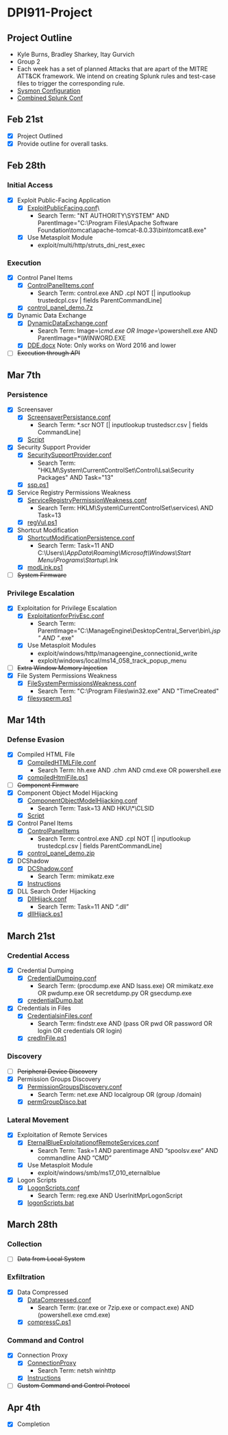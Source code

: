# DPI911-Project
## Project Outline

- Kyle Burns, Bradley Sharkey, Itay Gurvich
- Group 2
- Each week has a set of planned Attacks that are apart of the MITRE ATT&CK framework. We intend on creating Splunk rules and test-case files to trigger the corresponding rule.
- [Sysmon Configuration](sysmonconfig-export.xml)
- [Combined Splunk Conf](SplunkAlert_Confs/SplunkComplete.conf)
## Feb 21st
- [x] Project Outlined
- [x] Provide outline for overall tasks.

## Feb 28th
### Initial Access
- [x] Exploit Public-Facing Application
  - [x] [ExploitPublicFacing.conf](SplunkAlert_Confs/ExploitPublicFacing.conf)\
    - Search Term: "NT AUTHORITY\\SYSTEM" AND ParentImage="C:\\Program Files\\Apache Software Foundation\\tomcat\\apache-tomcat-8.0.33\\bin\\tomcat8.exe"
  - [x] Use Metasploit Module
    - exploit/multi/http/struts_dni_rest_exec

### Execution
- [x] Control Panel Items
  - [x] [ControlPanelItems.conf](SplunkAlert_Confs/ControlPanelItems.conf)
    - Search Term: control.exe AND .cpl NOT [| inputlookup trustedcpl.csv | fields ParentCommandLine]
  - [x] [control_panel_demo.7z](Scripts/control_panel_demo.7z)
- [x] Dynamic Data Exchange
  - [x] [DynamicDataExchange.conf](SplunkAlert_Confs/DynamicDataExchange.conf)
    - Search Term: Image=*\\cmd.exe OR Image=*\\powershell.exe AND ParentImage=*\\WINWORD.EXE
  - [x] [DDE.docx](Scripts/DDE.docx) Note: Only works on Word 2016 and lower
- [ ] ~~Execution through API~~

## Mar 7th
### Persistence
- [x] Screensaver
  - [x] [ScreensaverPersistance.conf](SplunkAlert_Confs/ScreensaverPersistance.conf)
    - Search Term: *.scr NOT [| inputlookup trustedscr.csv | fields CommandLine]
  - [x] [Script](https://github.com/redcanaryco/atomic-red-team/blob/master/atomics/T1180/T1180.md)
- [x] Security Support Provider
  - [x] [SecuritySupportProvider.conf](SplunkAlert_Confs/SecuritySupportProvider.conf)
    - Search Term: "HKLM\\System\\CurrentControlSet\\Control\\Lsa\\Security Packages" AND Task="13"
  - [x] [ssp.ps1](Scripts/ssp.ps1)
- [x] Service Registry Permissions Weakness
  - [x] [ServiceRegistryPermissionWeakness.conf](SplunkAlert_Confs/ServiceRegistryPermissionWeakness.conf)
    - Search Term: HKLM\\System\\CurrentControlSet\\services\\ AND Task=13
  - [x] [regVul.ps1](Scripts/regVuln.ps1)
- [x] Shortcut Modification
  - [x] [ShortcutModificationPersistence.conf](SplunkAlert_Confs/ShortcutModificationPersistence.conf)
    - Search Term: Task=11 AND C:\\Users\\*\\AppData\\Roaming\\Microsoft\\Windows\\Start Menu\\Programs\\Startup\\*.lnk
  - [x] [modLink.ps1](Scripts/modLink.ps1)
- [ ] ~~System Firmware~~
### Privilege Escalation
- [x] Exploitation for Privilege Escalation
  - [x] [ExploitationforPrivEsc.conf](SplunkAlert_Confs/ExploitationforPrivEsc.conf)
    - Search Term: ParentImage="C:\\ManageEngine\\DesktopCentral_Server\\bin\\*.jsp" AND "*.exe"
  - [x] Use Metasploit Modules 
    - exploit/windows/http/manageengine_connectionid_write
    - exploit/windows/local/ms14_058_track_popup_menu
- [ ] ~~Extra Window Memory Injection~~
- [x] File System Permissions Weakness
  - [x] [FileSystemPermissionsWeakness.conf](SplunkAlert_Confs/FileSystemPermissionsWeakness.conf)
    - Search Term: "C:\\Program Files\\win32.exe" AND "TimeCreated"
  - [x] [filesysperm.ps1](Scripts/filesysperm.ps1)

## Mar 14th
### Defense Evasion
- [x] Compiled HTML File
  - [x] [CompiledHTMLFile.conf](SplunkAlert_Confs/CompiledHTMLFile.conf)
    - Search Term: hh.exe AND .chm AND cmd.exe OR powershell.exe
  - [x] [compiledHtmlFile.ps1](Scripts/compiledHtmlFile.ps1)
- [ ] ~~Component Firmware~~
- [x] Component Object Model Hijacking
  - [x] [ComponentObjectModelHijacking.conf](SplunkAlert_Confs/ComponentObjectModelHijacking.conf)
    - Search Term: Task=13 AND HKU\\*\\CLSID
  - [x] [Script](https://github.com/redcanaryco/atomic-red-team/tree/6965fc15ef872281346d99d5eea952907167dec3/atomics/T1122)
- [x] Control Panel Items
  - [x] [ControlPanelItems](SplunkAlert_Confs/ControlPanelItems.conf)
    - Search Term: control.exe AND .cpl NOT [| inputlookup trustedcpl.csv | fields ParentCommandLine]
  - [x] [control_panel_demo.zip](Scripts/control_panel_demo.zip)
- [x] DCShadow
  - [x] [DCShadow.conf](SplunkAlert_Confs/DCShadow.conf)
    - Search Term: mimikatz.exe
  - [x] [Instructions](https://github.com/redcanaryco/atomic-red-team/tree/6965fc15ef872281346d99d5eea952907167dec3/atomics/T1207)
- [x] DLL Search Order Hijacking
  - [x] [DllHijack.conf](SplunkAlert_Confs/DllHijack.conf)
    - Search Term: Task=11 AND “.dll”
  - [x] [dllHijack.ps1](Scripts/dllHijack.ps1)

## March 21st
### Credential Access
- [x] Credential Dumping
  - [x] [CredentialDumping.conf](SplunkAlert_Confs/CredentialDumping.conf)
    - Search Term: (procdump.exe AND lsass.exe) OR mimikatz.exe OR pwdump.exe OR secretdump.py OR gsecdump.exe
  - [x] [credentialDump.bat](Scripts/credentialDump.bat)
- [x] Credentials in Files
  - [x] [CredentialsinFiles.conf](SplunkAlert_Confs/CredentialsinFiles.conf)
    - Search Term: findstr.exe AND (pass OR pwd OR password OR login OR credentials OR login)
  - [x] [credInFile.ps1](Scripts/credInFile.ps1)

### Discovery
- [ ] ~~Peripheral Device Discovery~~
- [x] Permission Groups Discovery
  - [x] [PermissionGroupsDiscovery.conf](SplunkAlert_Confs/PermissionGroupsDiscovery.conf)
    - Search Term: net.exe AND localgroup OR (group /domain)
  - [x] [permGroupDisco.bat](Scripts/permGroupDisco.bat)
### Lateral Movement
- [x] Exploitation of Remote Services
  - [x] [EternalBlueExploitationofRemoteServices.conf](SplunkAlert_Confs/EternalBlueExploitationofRemoteServices.conf)
    - Search Term: Task=1 AND parentimage AND “spoolsv.exe” AND commandline AND “CMD”
  - [x] Use Metasploit Module
    - exploit/windows/smb/ms17_010_eternalblue
- [x] Logon Scripts
  - [x] [LogonScripts.conf](SplunkAlert_Confs/LogonScripts.conf)
    - Search Term: reg.exe AND UserInitMprLogonScript
  - [x] [logonScripts.bat](Scripts/logonScripts.bat)

## March 28th
### Collection
- [ ] ~~Data from Local System~~
### Exfiltration
- [x] Data Compressed
  - [x] [DataCompressed.conf](SplunkAlert_Confs/DataCompressed.conf)
    - Search Term: (rar.exe or 7zip.exe or compact.exe) AND (powershell.exe cmd.exe)
  - [x] [compressC.ps1](Scripts/compressC.ps1)
### Command and Control
- [x] Connection Proxy
  - [x] [ConnectionProxy](SplunkAlert_Confs/ConnectionProxy.conf)
    - Search Term: netsh winhttp
  - [x] [Instructions](https://www.thewindowsclub.com/reset-winhttp-proxy-settings-windows)
- [ ] ~~Custom Command and Control Protocol~~

## Apr 4th 
- [x] Completion



